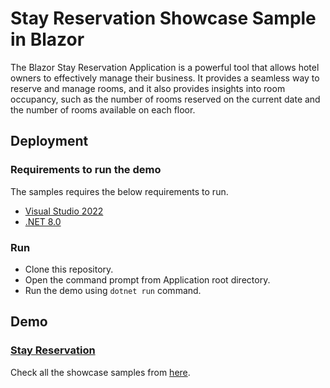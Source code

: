 # Stay Reservation Showcase Sample in Blazor

The Blazor Stay Reservation Application is a powerful tool that allows hotel owners to effectively manage their business. It provides a seamless way to reserve and manage rooms, and it also provides insights into room occupancy, such as the number of rooms reserved on the current date and the number of rooms available on each floor.

## Deployment

### Requirements to run the demo

The samples requires the below requirements to run.

- [Visual Studio 2022](https://visualstudio.microsoft.com/vs/)
- [.NET 8.0](https://dotnet.microsoft.com/en-us/download/dotnet/8.0)

### Run

- Clone this repository.
- Open the command prompt from Application root directory.
- Run the demo using `dotnet run` command.

## Demo

### <a href="https://blazor.syncfusion.com/showcase/stay-reservation" target="_blank">Stay Reservation</a>

Check all the showcase samples from <a href="https://blazor.syncfusion.com" target="_blank">here</a>.
